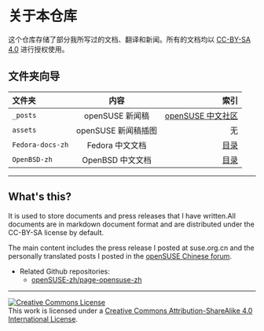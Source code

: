 # 关于本仓库

这个仓库存储了部分我所写过的文档、翻译和新闻。所有的文档均以 [CC-BY-SA 4.0](http://creativecommons.org/licenses/by-sa/4.0/) 进行授权使用。

## 文件夹向导

| 文件夹 | 内容 | 索引 |
|:---  | :---: | ---:|
|`_posts`| openSUSE 新闻稿 | [openSUSE 中文社区](https://suse.org.cn/)|
|`assets`|openSUSE 新闻稿插图|无|
|`Fedora-docs-zh`|Fedora 中文文档|[目录](./Fedora-docs-zh/Fedora%20-%20index.md)|
|`OpenBSD-zh`|OpenBSD 中文文档|[目录](./OpenBSD-zh/OpenBSD%20-%20index.md)|

----

## What's this?

It is used to store documents and press releases that I have written.All documents are in markdown document format and are distributed under the CC-BY-SA license by default.

The main content includes the press release I posted at suse.org.cn and the personally translated posts I posted in the [openSUSE Chinese forum](https://forum.suse.org.cn/).

- Related Github repositories:
  - [openSUSE-zh/page-opensuse-zh](https://github.com/openSUSE-zh/page-opensuse-zh) 

----

<a rel="license" href="http://creativecommons.org/licenses/by-sa/4.0/"><img alt="Creative Commons License" style="border-width:0" src="https://i.creativecommons.org/l/by-sa/4.0/88x31.png" /></a><br />This work is licensed under a <a rel="license" href="http://creativecommons.org/licenses/by-sa/4.0/">Creative Commons Attribution-ShareAlike 4.0 International License</a>.